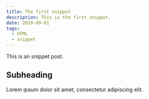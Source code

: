 ```yaml
---
title: The first snippet
description: This is the first snippet.
date: 2020-09-01
tags:
  - HTML
  - snippet
---
```


This is an snippet post.

## Subheading

Lorem ipsum dolor sit amet, consectetur adipiscing elit.
